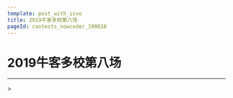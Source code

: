 ```yaml
---
template: post_with_isso
title: 2019牛客多校第八场
pageId: contests_nowcoder_190810
---
```


# 2019牛客多校第八场




<hr />
> <span id='poem'></span>

<div id="__comment"></div>
<script>$(function(){$.ajax('/api/poem?rnd='+Date.now()+Math.random()).done(function(data){$('#poem').text(data);});});</script>
